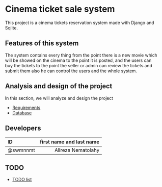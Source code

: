 # Cinema ticket sale system
This project is a cinema tickets reservation system made with Django and Sqlite.

## Features of this system
The system contains every thing from the point there is a new movie which will be showed on the cinema to the point it
is posted, and the users can buy the tickets to the point the seller or admin can review the tickets and submit them
also he can control the users and the whole system.

## Analysis and design of the project

In this section, we will analyze and design the project

* [Requirements](Documentation/REQUIRMENTS.md)
* [Database](Documentation/Database.md)

## Developers

| ID |first name and last name|
| :---- | ----: |
| @swmnnmt |Alireza Nematolahy | 

## TODO
* [TODO list](TODO.md)

